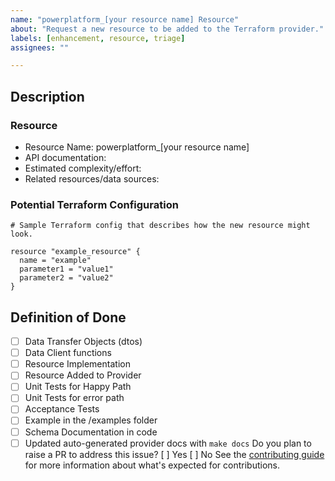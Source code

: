 ```yaml
---
name: "powerplatform_[your resource name] Resource"
about: "Request a new resource to be added to the Terraform provider."
labels: [enhancement, resource, triage]
assignees: ""

---
```


## Description

<!-- Short description here describing the new resource or data source that you're requesting.  Include a use case for why users need this resource. -->

### Resource

- Resource Name: powerplatform_[your resource name]
- API documentation: <!-- links to API documentation (if public).  What APIs are needed for create, read, update, delete? What APIs are relevant? -->
- Estimated complexity/effort: <!--  (e.g., easy, moderate, hard). and why?-->
- Related resources/data sources: <!-- are there any existing or potential data sources that are related to this one -->

### Potential Terraform Configuration

```hcl
# Sample Terraform config that describes how the new resource might look.

resource "example_resource" {
  name = "example"
  parameter1 = "value1"
  parameter2 = "value2"
}

```

## Definition of Done
- [ ] Data Transfer Objects (dtos)
- [ ] Data Client functions
- [ ] Resource Implementation
- [ ] Resource Added to Provider
- [ ] Unit Tests for Happy Path
- [ ] Unit Tests for error path
- [ ] Acceptance Tests
- [ ] Example in the /examples folder
- [ ] Schema Documentation in code
- [ ] Updated auto-generated provider docs with `make docs`
Do you plan to raise a PR to address this issue?
[ ] Yes
[ ] No
See the [contributing guide](/CONTRIBUTING.md?) for more information about what's expected for contributions.
